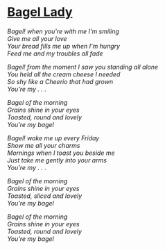 [Bagel Lady](https://www.youtube.com/watch?v=QumxOQganfo)
============

*Bagel! when you're with me I'm smiling*  
*Give me all your love*  
*Your bread fills me up when I'm hungry*  
*Feed me and my troubles all fade*  

*Bagel! from the moment I saw you standing all alone*  
*You held all the cream cheese I needed*  
*So shy like a Cheerio that had grown*  
*You're my . . .*  

*Bagel of the morning*  
*Grains shine in your eyes*  
*Toasted, round and lovely*  
*You're my bagel*  

*Bagel! wake me up every Friday*  
*Show me all your charms*  
*Mornings when I toast you beside me*  
*Just take me gently into your arms*  
*You're my . . .*  

*Bagel of the morning*  
*Grains shine in your eyes*  
*Toasted, sliced and lovely*  
*You're my bagel*  

*Bagel of the morning*  
*Grains shine in your eyes*  
*Toasted, round and lovely*  
*You're my bagel*  

